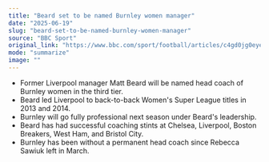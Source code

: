 ```yaml
---
title: "Beard set to be named Burnley women manager"
date: "2025-06-19"
slug: "beard-set-to-be-named-burnley-women-manager"
source: "BBC Sport"
original_link: "https://www.bbc.com/sport/football/articles/c4gd0jg0eyeo"
mode: "summarize"
image: ""
---
```


- Former Liverpool manager Matt Beard will be named head coach of Burnley women in the third tier.
- Beard led Liverpool to back-to-back Women's Super League titles in 2013 and 2014.
- Burnley will go fully professional next season under Beard's leadership.
- Beard has had successful coaching stints at Chelsea, Liverpool, Boston Breakers, West Ham, and Bristol City.
- Burnley has been without a permanent head coach since Rebecca Sawiuk left in March.